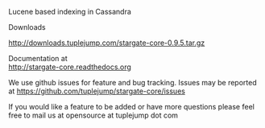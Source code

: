 Lucene based indexing in Cassandra

Downloads

http://downloads.tuplejump.com/stargate-core-0.9.5.tar.gz

Documentation at  
http://stargate-core.readthedocs.org
 
We use github issues for feature and bug tracking.
Issues may be reported at https://github.com/tuplejump/stargate-core/issues

If you would like a feature to be added or have more questions please feel free to mail us at opensource at tuplejump dot com
